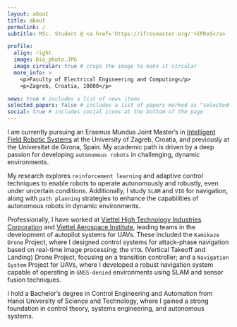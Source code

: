 ```yaml
---
layout: about
title: about
permalink: /
subtitle: MSc. Student @ <a href='https://ifrosmaster.org/'>IFRoS</a>

profile:
  align: right
  image: bio_photo.JPG
  image_circular: true # crops the image to make it circular
  more_info: >
    <p>Faculty of Electrical Engineering and Computing</p>
    <p>Zagreb, Croatia, 10000</p>

news: true # includes a list of news items
selected_papers: false # includes a list of papers marked as "selected={true}"
social: true # includes social icons at the bottom of the page
---
```


I am currently pursuing an Erasmus Mundus Joint Master’s in [Intelligent Field Robotic Systems](https://ifrosmaster.org/) at the University of Zagreb, Croatia, and previously at the Universitat de Girona, Spain. My academic path is driven by a deep passion for developing `autonomous robots` in challenging, dynamic environments.

My research explores `reinforcement learning` and adaptive control techniques to enable robots to operate autonomously and robustly, even under uncertain conditions. Additionally, I study `SLAM` and `VIO` for navigation, along with `path planning` strategies to enhance the capabilities of autonomous robots in dynamic environments.

Professionally, I have worked at [Viettel High Technology Industries Corporation](https://viettelhightech.vn/en) and [Viettel Aerospace Institute](https://vtx.vn/en), leading teams in the development of autopilot systems for UAVs. These included the `Kamikaze Drone` Project, where I designed control systems for attack-phase navigation based on real-time image processing; the `VTOL` (Vertical Takeoff and Landing) Drone Project, focusing on a transition controller; and a `Navigation System` Project for UAVs, where I developed a robust navigation system capable of operating in `GNSS-denied` environments using SLAM and sensor fusion techniques.

I hold a Bachelor’s degree in Control Engineering and Automation from Hanoi University of Science and Technology, where I gained a strong foundation in control theory, systems engineering, and autonomous systems.






<!-- Write your biography here. Tell the world about yourself. Link to your favorite [subreddit](http://reddit.com). You can put a picture in, too. The code is already in, just name your picture `prof_pic.jpg` and put it in the `img/` folder.

Put your address / P.O. box / other info right below your picture. You can also disable any of these elements by editing `profile` property of the YAML header of your `_pages/about.md`. Edit `_bibliography/papers.bib` and Jekyll will render your [publications page](/al-folio/publications/) automatically.

Link to your social media connections, too. This theme is set up to use [Font Awesome icons](https://fontawesome.com/) and [Academicons](https://jpswalsh.github.io/academicons/), like the ones below. Add your Facebook, Twitter, LinkedIn, Google Scholar, or just disable all of them. -->
